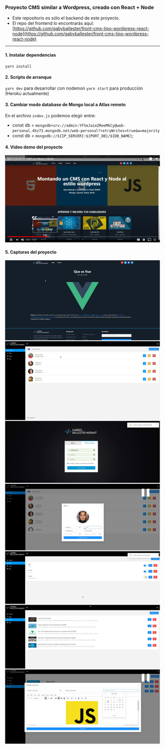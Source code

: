 ### Proyecto CMS similar a Wordpress, creado con React + Node

- Este repositorio es sólo el backend de este proyecto.
- El repo del frontend lo encontrarás aquí:  
[https://github.com/gabyballester/front-cms-tipo-wordpress-react-node](https://github.com/gabyballester/front-cms-tipo-wordpress-react-node)
***

#### 1. Instalar dependencias
`yarn install`

#### 2. Scripts de arranque
`yarn dev` para desarrollar con nodemon
`yarn start` para producción (Heroku actualmente)

#### 3. Cambiar modo database de Mongo local a Atlas remoto
En el archivo  `index.js` podemos elegir entre:
- const db = `mongodb+srv://admin:YFSeJaieZReeMkCy@web-personal.4hz73.mongodb.net/web-personal?retryWrites=true&w=majority`
- const db = `mongodb://${IP_SERVER}:${PORT_DB}/${DB_NAME}`;

#### 4. Video demo del proyecto

[![Proyecto CMS](screenshots/shot1.jpg)](https://www.youtube.com/watch?v=StTqXEQ2l-Y "Proyecto CMS")
#### 5. Capturas del proyecto

![Capturas de pantalla 1 del Ecommerce Panel](screenshots/shot2.jpg)
![Capturas de pantalla 1 del Ecommerce Panel](screenshots/shot3.jpg)
![Capturas de pantalla 1 del Ecommerce Panel](screenshots/shot4.jpg)
![Capturas de pantalla 1 del Ecommerce Panel](screenshots/shot5.jpg)
![Capturas de pantalla 1 del Ecommerce Panel](screenshots/shot6.jpg)
![Capturas de pantalla 1 del Ecommerce Panel](screenshots/shot7.jpg)
![Capturas de pantalla 1 del Ecommerce Panel](screenshots/shot8.jpg)